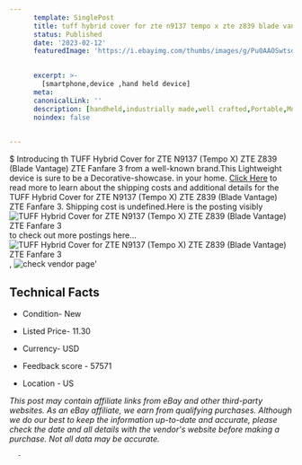 ```yaml
---
      template: SinglePost
      title: tuff hybrid cover for zte n9137 tempo x zte z839 blade vantage zte fanfare 3
      status: Published
      date: '2023-02-12'
      featuredImage: 'https://i.ebayimg.com/thumbs/images/g/Pu0AAOSwtsdhTHqc/s-l225.jpg'
       

      excerpt: >-
        [smartphone,device ,hand held device]
      meta:
      canonicalLink: ''
      description: [handheld,industrially made,well crafted,Portable,Mobile,Compact,Convenient,Lightweight,Maneuverable,Man-portable,Miniature,Carriable,Hand-held,Light,Holdable,Transportable,Mobile device,Pocket-sized,On-the-go,Wireless,Cordless,Compact size,Convenient size, smartphone,device ,hand held device]
      noindex: false
      

---
```

$
      Introducing th TUFF Hybrid Cover for ZTE N9137 (Tempo X) ZTE Z839 (Blade Vantage) ZTE Fanfare 3 from a well-known brand.This Lightweight device  is sure to be a Decorative-showcase. in your home. [Click Here](https://www.ebay.com/itm/362257148865?hash=item5458356bc1%3Ag%3APu0AAOSwtsdhTHqc&mkevt=1&mkcid=1&mkrid=711-53200-19255-0&campid=%253CePNCampaignId%253E&customid=%253CreferenceId%253E&toolid=10049) to read more to learn about the shipping costs and additional details for the TUFF Hybrid Cover for ZTE N9137 (Tempo X) ZTE Z839 (Blade Vantage) ZTE Fanfare 3. Shipping cost is undefined.Here is the posting visibly ![TUFF Hybrid Cover for ZTE N9137 (Tempo X) ZTE Z839 (Blade Vantage) ZTE Fanfare 3](https://i.ebayimg.com/thumbs/images/g/Pu0AAOSwtsdhTHqc/s-l225.jpg) to check out more postings here... ![TUFF Hybrid Cover for ZTE N9137 (Tempo X) ZTE Z839 (Blade Vantage) ZTE Fanfare 3](https://i.ebayimg.com/images/g/Pu0AAOSwtsdhTHqc/s-l500.jpg), ![check vendor page]()'

      

 ## Technical Facts 



     
      

 - Condition- New 


      

 - Listed Price- 11.30 


      

 - Currency- USD 


      

 - Feedback score - 57571 


      

 - Location - US 


      
      

 *_This post may contain affiliate links from eBay and other third-party websites. As an eBay affiliate, we earn from qualifying purchases. Although we do our best to keep the information up-to-date and accurate, please check the date and all details with the vendor's website before making a purchase. Not all data may be accurate._*




      -
